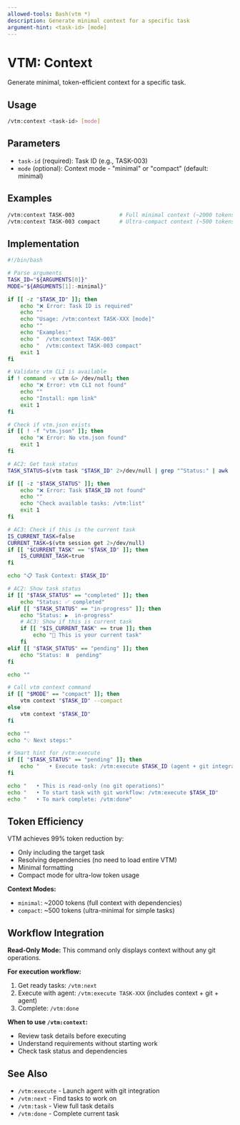 ```yaml
---
allowed-tools: Bash(vtm *)
description: Generate minimal context for a specific task
argument-hint: <task-id> [mode]
---
```


# VTM: Context

Generate minimal, token-efficient context for a specific task.

## Usage

```bash
/vtm:context <task-id> [mode]
```

## Parameters

- `task-id` (required): Task ID (e.g., TASK-003)
- `mode` (optional): Context mode - "minimal" or "compact" (default: minimal)

## Examples

```bash
/vtm:context TASK-003              # Full minimal context (~2000 tokens)
/vtm:context TASK-003 compact      # Ultra-compact context (~500 tokens)
```

## Implementation

```bash
#!/bin/bash

# Parse arguments
TASK_ID="${ARGUMENTS[0]}"
MODE="${ARGUMENTS[1]:-minimal}"

if [[ -z "$TASK_ID" ]]; then
    echo "❌ Error: Task ID is required"
    echo ""
    echo "Usage: /vtm:context TASK-XXX [mode]"
    echo ""
    echo "Examples:"
    echo "  /vtm:context TASK-003"
    echo "  /vtm:context TASK-003 compact"
    exit 1
fi

# Validate vtm CLI is available
if ! command -v vtm &> /dev/null; then
    echo "❌ Error: vtm CLI not found"
    echo ""
    echo "Install: npm link"
    exit 1
fi

# Check if vtm.json exists
if [[ ! -f "vtm.json" ]]; then
    echo "❌ Error: No vtm.json found"
    exit 1
fi

# AC2: Get task status
TASK_STATUS=$(vtm task "$TASK_ID" 2>/dev/null | grep "^Status:" | awk '{print $2}')

if [[ -z "$TASK_STATUS" ]]; then
    echo "❌ Error: Task $TASK_ID not found"
    echo ""
    echo "Check available tasks: /vtm:list"
    exit 1
fi

# AC3: Check if this is the current task
IS_CURRENT_TASK=false
CURRENT_TASK=$(vtm session get 2>/dev/null)
if [[ "$CURRENT_TASK" == "$TASK_ID" ]]; then
    IS_CURRENT_TASK=true
fi

echo "📋 Task Context: $TASK_ID"

# AC2: Show task status
if [[ "$TASK_STATUS" == "completed" ]]; then
    echo "Status: ✅ completed"
elif [[ "$TASK_STATUS" == "in-progress" ]]; then
    echo "Status: ▶️  in-progress"
    # AC3: Show if this is current task
    if [[ "$IS_CURRENT_TASK" == true ]]; then
        echo "📌 This is your current task"
    fi
elif [[ "$TASK_STATUS" == "pending" ]]; then
    echo "Status: ⏸️  pending"
fi

echo ""

# Call vtm context command
if [[ "$MODE" == "compact" ]]; then
    vtm context "$TASK_ID" --compact
else
    vtm context "$TASK_ID"
fi

echo ""
echo "💡 Next steps:"

# Smart hint for /vtm:execute
if [[ "$TASK_STATUS" == "pending" ]]; then
    echo "   • Execute task: /vtm:execute $TASK_ID (agent + git integration)"
fi

echo "   • This is read-only (no git operations)"
echo "   • To start task with git workflow: /vtm:execute $TASK_ID"
echo "   • To mark complete: /vtm:done"
```

## Token Efficiency

VTM achieves 99% token reduction by:

- Only including the target task
- Resolving dependencies (no need to load entire VTM)
- Minimal formatting
- Compact mode for ultra-low token usage

**Context Modes:**

- `minimal`: ~2000 tokens (full context with dependencies)
- `compact`: ~500 tokens (ultra-minimal for simple tasks)

## Workflow Integration

**Read-Only Mode:** This command only displays context without any git operations.

**For execution workflow:**
1. Get ready tasks: `/vtm:next`
2. Execute with agent: `/vtm:execute TASK-XXX` (includes context + git + agent)
3. Complete: `/vtm:done`

**When to use `/vtm:context`:**
- Review task details before executing
- Understand requirements without starting work
- Check task status and dependencies

## See Also

- `/vtm:execute` - Launch agent with git integration
- `/vtm:next` - Find tasks to work on
- `/vtm:task` - View full task details
- `/vtm:done` - Complete current task
